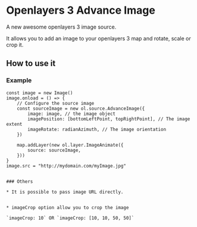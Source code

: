 # Openlayers 3 Advance Image

A new awesome openlayers 3 image source.

It allows you to add an image to your openlayers 3 map and rotate, scale or crop it.


## How to use it 

### Example

```
const image = new Image()
image.onload = () => {
	// Configure the source image
	const sourceImage = new ol.source.AdvanceImage({
		image: image, // the image object
		imagePosition: [bottomLeftPoint, topRightPoint], // The image extent
		imageRotate: radianAzimuth, // The image orientation
	})

	map.addLayer(new ol.layer.ImageAnimate({
		source: sourceImage,
	}))
}
image.src = "http://mydomain.com/myImage.jpg"


### Others

* It is possible to pass image URL directly.


* imageCrop option allow you to crop the image

`imageCrop: 10` OR `imageCrop: [10, 10, 50, 50]`



